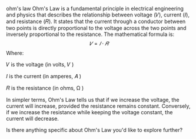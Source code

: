 ohm's law
Ohm's Law is a fundamental principle in electrical engineering and physics that describes the relationship between voltage (𝑉), current (𝐼), and resistance (𝑅). It states that the current through a conductor between two points is directly proportional to the voltage across the two points and inversely proportional to the resistance. The mathematical formula is:
$$𝑉=𝐼⋅𝑅$$
Where:

𝑉
 is the voltage (in volts, 
𝑉
)

𝐼
 is the current (in amperes, 
𝐴
)

𝑅
 is the resistance (in ohms, 
Ω
)

In simpler terms, Ohm's Law tells us that if we increase the voltage, the current will increase, provided the resistance remains constant. Conversely, if we increase the resistance while keeping the voltage constant, the current will decrease.

Is there anything specific about Ohm's Law you'd like to explore further?
